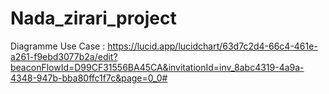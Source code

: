 # Nada_zirari_project

Diagramme Use Case : https://lucid.app/lucidchart/63d7c2d4-66c4-461e-a261-f9ebd3077b2a/edit?beaconFlowId=D99CF31556BA45CA&invitationId=inv_8abc4319-4a9a-4348-947b-bba80ffc1f7c&page=0_0#